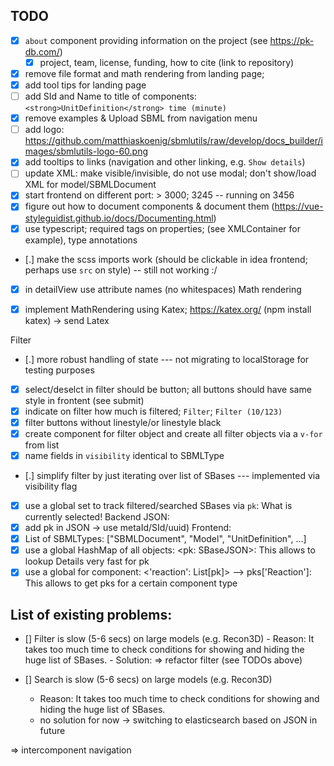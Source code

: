 ## TODO
- [x] `about` component providing information on the project (see https://pk-db.com/)
  - [x] project, team, license, funding, how to cite (link to repository)
- [x] remove file format and math rendering from landing page;
- [x] add tool tips for landing page
- [ ] add SId and Name to title of components: `<strong>UnitDefinition</strong> time (minute)`
- [x] remove examples & Upload SBML from navigation menu
- [ ] add logo: https://github.com/matthiaskoenig/sbmlutils/raw/develop/docs_builder/images/sbmlutils-logo-60.png
- [x] add tooltips to links (navigation and other linking, e.g. `Show details`)
- [ ] update XML: make visible/invisible, do not use modal; don't show/load XML for model/SBMLDocument
- [x] start frontend on different port: > 3000; 3245 -- running on 3456
- [x] figure out how to document components & document them (https://vue-styleguidist.github.io/docs/Documenting.html)
- [x] use typescript; required tags on properties; (see XMLContainer for example), type annotations
- [.] make the scss imports work (should be clickable in idea frontend; perhaps use `src` on style) -- still not working :/
- [x] in detailView use attribute names (no whitespaces)
Math rendering
- [x] implement MathRendering using Katex; https://katex.org/ (npm install katex) -> send Latex


Filter
- [.] more robust handling of state --- not migrating to localStorage for testing purposes
- [x] select/deselct in filter should be button; all buttons should have same style in frontent (see submit)
- [x] indicate on filter how much is filtered; `Filter`; `Filter (10/123)`
- [x] filter buttons without linestyle/or linestyle black
- [x] create component for filter object and create all filter objects via a `v-for` from
      list
- [x] name fields in `visibility` identical to SBMLType
- [.] simplify filter by just iterating over list of SBases --- implemented via visibility flag
- [x] use a global set to track filtered/searched SBases via `pk`: What is currently selected!
Backend JSON:
- [x]  add pk in JSON -> use metaId/SId/uuid)
Frontend:
- [x] List of SBMLTypes: ["SBMLDocument", "Model", "UnitDefinition", ...]  
- [x] use a global HashMap of all objects: <pk: SBaseJSON>: This allows to lookup Details very fast for pk
- [x] use a global for component: <'reaction': List[pk]> --> pks['Reaction']: This allows to get pks for a certain component type

## List of existing problems:
 - [] Filter is slow (5-6 secs) on large models (e.g. Recon3D)
        - Reason: It takes too much time to check conditions for showing and hiding the huge list of SBases.
        - Solution: => refactor filter (see TODOs above)
   
- [] Search is slow (5-6 secs) on large models (e.g. Recon3D)
    - Reason: It takes too much time to check conditions for showing and hiding the huge list of SBases.
    - no solution for now -> switching to elasticsearch based on JSON in future
    
=> intercomponent navigation

